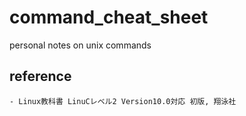 # command_cheat_sheet
personal notes on unix commands

## reference
    - Linux教科書 LinuCレベル2 Version10.0対応 初版, 翔泳社